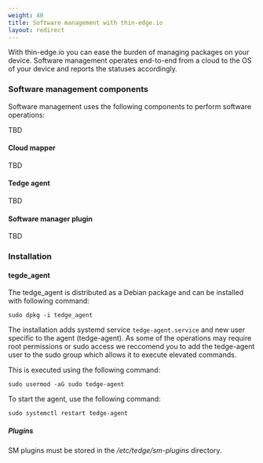 ```yaml
---
weight: 40
title: Software management with thin-edge.io
layout: redirect
---
```


With thin-edge.io you can ease the burden of managing packages on your device. Software management operates end-to-end from a cloud to the OS of your device and reports the statuses accordingly.

### Software management components

Software management uses the following components to perform software operations:

TBD

#### Cloud mapper

TBD

#### Tedge agent

TBD

#### Software manager plugin

TBD

### Installation

#### tegde_agent

The tedge_agent is distributed as a Debian package and can be installed with following command:

```shell
sudo dpkg -i tedge_agent
```

The installation adds systemd service `tedge-agent.service` and new user specific to the agent (tedge-agent). As some of the operations may require root permissions or sudo access we reccomend you to add the tedge-agent user to the sudo group which allows it to execute elevated commands.

This is executed using the following command:

```shell
sudo usermod -aG sudo tedge-agent
```

To start the agent, use the following command:

```shell
sudo systemctl restart tedge-agent
```

##### Plugins

SM plugins must be stored in the */etc/tedge/sm-plugins* directory.
